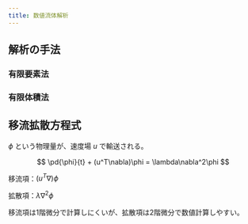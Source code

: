 ```yaml
---
title: 数値流体解析
---
```


## 解析の手法

### 有限要素法

### 有限体積法

## 移流拡散方程式

$\phi$ という物理量が、速度場 $u$ で輸送される。

$$
\pd{\phi}{t} + (u^T\nabla)\phi = \lambda\nabla^2\phi
$$

移流項：$(u^T\nabla)\phi$

拡散項：$\lambda\nabla^2\phi$

移流項は1階微分で計算しにくいが、拡散項は2階微分で数値計算しやすい。

